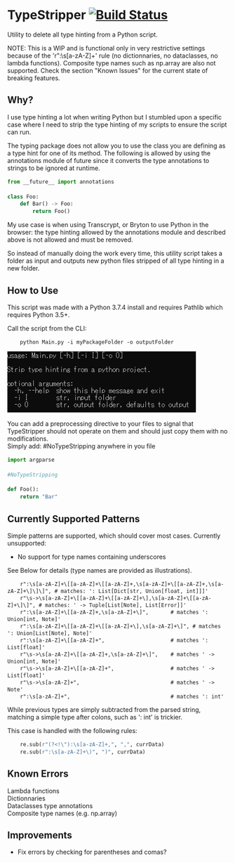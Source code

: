 # TypeStripper [![Build Status](https://travis-ci.com/Wally869/TypeStripper.svg?branch=master)](https://travis-ci.com/Wally869/TypeStripper)

Utility to delete all type hinting from a Python script.

NOTE: This is a WIP and is functional only in very restrictive settings 
because of the 'r":\s[a-zA-Z]+' rule (no dictionnaries, no dataclasses, no lambda functions).
Composite type names such as np.array are also not supported.
Check the section "Known Issues" for the current state of breaking features.

## Why?

I use type hinting a lot when writing Python but I stumbled upon a specific case where I need to strip the type hinting of my scripts to ensure the script can run.  

The typing package does not allow you to use the class you are defining as a type hint for one of its method. The following is allowed by using the annotations module of future since it converts the type annotations to strings to be ignored at runtime. 

```python
from __future__ import annotations

class Foo:
    def Bar() -> Foo:
        return Foo()
```

My use case is when using Transcrypt, or Bryton to use Python in the browser: the type hinting allowed by the annotations module and described above is not allowed and must be removed.

So instead of manually doing the work every time, this utility script takes a folder as input and outputs new python files stripped of all type hinting in a new folder.

## How to Use

This script was made with a Python 3.7.4 install and requires Pathlib which requires Python 3.5+.

Call the script from the CLI:

```command line
    python Main.py -i myPackageFolder -o outputFolder
```

![Help Argparse](ReadmeImages/argparse.JPG)


You can add a preprocessing directive to your files to signal that TypeStripper should not operate on them
and should just copy them with no modifications.  
Simply add: #NoTypeStripping anywhere in you file

```python
import argparse

#NoTypeStripping

def Foo():
    return "Bar"

```

## Currently Supported Patterns

Simple patterns are supported, which should cover most cases.
Currently unsupported:
- No support for type names containing underscores  

See Below for details (type names are provided as illustrations).

```pythonregexp
    r":\s[a-zA-Z]+\[[a-zA-Z]+\[[a-zA-Z]+,\s[a-zA-Z]+\[[a-zA-Z]+,\s[a-zA-Z]+\]\]\]", # matches: ': List[Dict[str, Union[float, int]]]'
    r"\s->\s[a-zA-Z]+\[[a-zA-Z]+\[[a-zA-Z]+\],\s[a-zA-Z]+\[[a-zA-Z]+\]\]", # matches: ' -> Tuple[List[Note], List[Error]]'
    r":\s[a-zA-Z]+\[[a-zA-Z]+,\s[a-zA-Z]+\]",       # matches ': Union[int, Note]'
    r":\s[a-zA-Z]+\[[a-zA-Z]+\[[a-zA-Z]+\],\s[a-zA-Z]+\]", # matches ': Union[List[Note], Note]'
    r":\s[a-zA-Z]+\[[a-zA-Z]+",                     # matches ': List[float]'
    r"\s->\s[a-zA-Z]+\[[a-zA-Z]+,\s[a-zA-Z]+\]",    # matches ' -> Union[int, Note]'
    r"\s->\s[a-zA-Z]+\[[a-zA-Z]+",                  # matches ' -> List[float]'
    r"\s->\s[a-zA-Z]+",                             # matches ' -> Note'
    r":\s[a-zA-Z]+",                                # matches ': int'
```

While previous types are simply subtracted from the parsed string, 
matching a simple type after colons, such as ': int' is trickier.

This case is handled with the following rules:
```python
    re.sub(r"(?<!\"):\s[a-zA-Z]+,", ",", currData)
    re.sub(r":\s[a-zA-Z]+\)", ")", currData)
```


## Known Errors

Lambda functions   
Dictionnaries   
Dataclasses type annotations   
Composite type names (e.g. np.array)


## Improvements

- Fix errors by checking for parentheses and comas?
